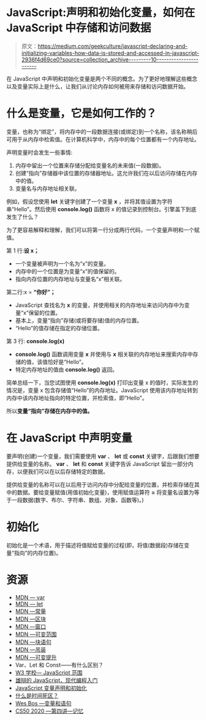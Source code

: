 # JavaScript:声明和初始化变量，如何在 JavaScript 中存储和访问数据

> 原文：<https://medium.com/geekculture/javascript-declaring-and-initializing-variables-how-data-is-stored-and-accessed-in-javascript-2936f4d69ce0?source=collection_archive---------10----------------------->

在 JavaScript 中声明和初始化变量是两个不同的概念。为了更好地理解这些概念以及变量实际上是什么，让我们从讨论内存如何被用来存储和访问数据开始。

# 什么是变量，它是如何工作的？

变量，也称为“绑定”，将内存中的一段数据连接(或绑定)到一个名称，该名称稍后可用于从内存中检索值。在计算机科学中，内存中的每个位置都有一个内存地址。

声明变量时会发生一些事情:

1.  内存中留出一个位置来存储分配给变量名的未来值(一段数据)。
2.  创建“指向”存储器中该位置的存储器地址。这允许我们在以后访问存储在内存中的值。
3.  变量名与内存地址相关联。

例如，假设您使用 **let** 关键字创建了一个变量 **x** ，并将其值设置为字符串“Hello”。然后使用 **console.log()** 函数将 x 的值记录到控制台。引擎盖下到底发生了什么？

为了更容易解释和理解，我们可以将第一行分成两行代码，一个变量声明和一个赋值。

第 1 行:**设 x；**

*   一个变量被声明为一个名为“x”的变量。
*   内存中的一个位置是为变量“x”的值保留的。
*   指向内存位置的内存地址与变量名“x”相关联。

第二行:x = **“你好”；**

*   JavaScript 查找名为 **x** 的变量，并使用相关的内存地址来访问内存中为变量“x”保留的位置。
*   基本上，变量“指向”存储(或将要存储)值的内存位置。
*   “Hello”的值存储在指定的存储位置。

第 3 行: **console.log(x)**

*   **console.log()** 函数调用变量 **x** 并使用与 **x** 相关联的内存地址来搜索内存中存储的值，该值恰好是“Hello”。
*   特定内存地址的值由 **console.log()** 返回。

简单总结一下，当您试图使用 **console.log(x)** 打印出变量 x 的值时，实际发生的情况是，变量 x 包含存储值“Hello”的内存地址。JavaScript 使用该内存地址转到内存中该内存地址指向的特定位置，并检索值，即“Hello”。

所以**变量“指向”存储在内存中的值。**

# 在 JavaScript 中声明变量

要声明(创建)一个变量，我们需要使用 **var** 、 **let** 或 **const** 关键字，后跟我们想要提供给变量的名称。 **var** 、 **let** 和 **const** 关键字告诉 JavaScript 留出一部分内存，以便我们可以在以后存储特定的数据。

提供给变量的名称可以在以后用于访问内存中分配给变量的位置，并检索存储在其中的数据。要给变量赋值(用值初始化变量)，使用赋值运算符 **=** 将变量名设置为等于一段数据(数字、布尔、字符串、数组、对象、函数等)。)

# 初始化

初始化是一个术语，用于描述将值赋给变量的过程(即，将值(数据段)存储在变量“指向”的内存位置)。

# 资源

*   [MDN — var](https://developer.mozilla.org/en-US/docs/Web/JavaScript/Reference/Statements/var)
*   [MDN — let](https://developer.mozilla.org/en-US/docs/Web/JavaScript/Reference/Statements/let)
*   [MDN —常量](https://developer.mozilla.org/en-US/docs/Web/JavaScript/Reference/Statements/const)
*   [MDN —区块](https://developer.mozilla.org/en-US/docs/Web/JavaScript/Reference/Statements/block)
*   [MDN —窗口](https://developer.mozilla.org/en-US/docs/Web/API/Window)
*   [MDN —可变范围](https://developer.mozilla.org/en-US/docs/Web/JavaScript/Guide/Grammar_and_types#variable_scope)
*   [MDN —块语句](https://developer.mozilla.org/en-US/docs/Web/JavaScript/Guide/Control_flow_and_error_handling#block_statement)
*   [MDN —吊装](https://developer.mozilla.org/en-US/docs/Glossary/Hoisting)
*   [MDN —可变提升](https://developer.mozilla.org/en-US/docs/Web/JavaScript/Guide/Grammar_and_types#variable_hoisting)
*   Var、Let 和 Const——有什么区别？
*   [W3 学校— JavaScript 范围](https://www.w3schools.com/js/js_scope.asp)
*   [雄辩的 JavaScript，现代编程入门](https://eloquentjavascript.net/)
*   [JavaScript 变量声明和初始化](https://owlcation.com/stem/JavaScript-Variable-Declaration-and-Initialization)
*   [什么是时间死区？](https://www.freecodecamp.org/news/what-is-the-temporal-dead-zone/)
*   [Wes Bos —变量和语句](https://wesbos.com/javascript/01-the-basics/variables-and-statements/#differences-between-var-let--const)
*   [CS50 2020 —第四讲—记忆](https://www.youtube.com/watch?v=NKTfNv2T0FE)
